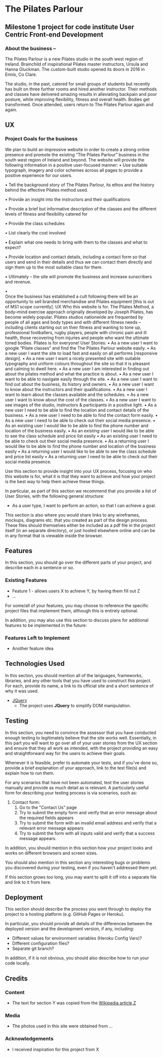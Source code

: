 # The Pilates Parlour
## Milestone 1 project for code institute User Centric Front-end Development

### About the business – 
The Pilates Parlour is a new Pilates studio in the south west region of Ireland. Brainchild of inspirational Pilates master instructors, Ursula and Hanna Gluckman. The custom-built studio opened its doors in 2016 in Ennis, Co Clare. 

The studio, in the past, catered for small groups of students but recently has built on three further rooms and hired another instructor. Their methods and classes have delivered amazing results in alleviating backpain and poor posture, while improving flexibility, fitness and overall health. Bodies get transformed. 
Once attended, users return to The Pilates Parlour again and again.

## UX

### Project Goals for the business
We plan to build an impressive website in order to create a strong online presence and promote the existing “The Pilates Parlour” business in the south west region of Ireland and beyond.
The website will provide the following information in a positive user-focused manner:
•	Use suitable typograph, imagery and color schemes across all pages to provide a positive experience for our users.

•	Tell the background story of The Pilates Parlour, its ethos and the history behind the effective Pilates method used.

•	Provide an insight into the instructors and their qualifications

•	Provide a brief but informative description of the classes and the different levels of fitness and flexibility catered for

•	Provide the class schedules

•	List clearly the cost involved 

•	Explain what one needs to bring with them to the classes and what to expect?

•	Provide location and contact details, including a contact form so that users and send in their details and thus we can contact them directly and sign them up to the most suitable class for them.

•	Ultimately – the site will promote the business and increase sunscribers and revenue.

•	
Once the business has established a cult following there will be an opportunity to sell branded merchandise and Pilates equipment [this is out of MS1 scope currently]. 
UX
Who this website is for.
The Pilates Method, a body–mind exercise approach originally developed by Joseph Pilates, has become widely popular. Pilates studios nationwide are frequented by people of all ages and body types and with different fitness needs – including clients starting out on their fitness and wanting to tone up, professional footballers, rugby players, people with chronic pain and ill health, those recovering from injuries and people who want the ultimate toned bodies. Pilates is for everyone!
User Stories:
•	As a new user I want to google “Pilate classes” and find the The Pilates Parlour website easily.
•	As a new user I want the site to load fast and easily on all performs [responsive design].
•	As a new user I want a nicely presented site with suitable typography and uniform colours throughout the site so that it is pleasant and calming to dwell here.
•	As a new user I am interested in finding out about the pilates method and what the practice is about.
•	As a new user I want to be able to navigate easily through the site.
•	As a new user I want to find out about the business, its history and owners.
•	As a new user I want to know about the instructors and their qualifications.
•	As a new user I want to learn about the classes available and the schedules.
•	As a new user I want to know about the cost of the classes.
•	As a new user I want to see images of the studio, instructors & participants in a positive light.
•	As a new user I need to be able to find the location and contact details of the business.
•	As a new user I need to be able to find the contact form easily.
•	As a new user I need to be able to check out their social media presence.
•	As an existing user I would like to be able to find the phone number and location of the business easily.
•	As an existing user I would like to be able to see the class schedule and price list easily
•	As an existing user I need to be able to check out their social media presence.
•	As a returning user I would like to be able to find the phone number and location of the business easily
•	As a returning user I would like to be able to see the class schedule and price list easily
•	As a returning user I need to be able to check out their social media presence.

 
Use this section to provide insight into your UX process, focusing on who this website is for, what it is that they want to achieve and how your project is the best way to help them achieve these things.

In particular, as part of this section we recommend that you provide a list of User Stories, with the following general structure:
- As a user type, I want to perform an action, so that I can achieve a goal.

This section is also where you would share links to any wireframes, mockups, diagrams etc. that you created as part of the design process. These files should themselves either be included as a pdf file in the project itself (in an separate directory), or just hosted elsewhere online and can be in any format that is viewable inside the browser.

## Features

In this section, you should go over the different parts of your project, and describe each in a sentence or so.
 
### Existing Features
- Feature 1 - allows users X to achieve Y, by having them fill out Z
- ...

For some/all of your features, you may choose to reference the specific project files that implement them, although this is entirely optional.

In addition, you may also use this section to discuss plans for additional features to be implemented in the future:

### Features Left to Implement
- Another feature idea

## Technologies Used

In this section, you should mention all of the languages, frameworks, libraries, and any other tools that you have used to construct this project. For each, provide its name, a link to its official site and a short sentence of why it was used.

- [JQuery](https://jquery.com)
    - The project uses **JQuery** to simplify DOM manipulation.


## Testing

In this section, you need to convince the assessor that you have conducted enough testing to legitimately believe that the site works well. Essentially, in this part you will want to go over all of your user stories from the UX section and ensure that they all work as intended, with the project providing an easy and straightforward way for the users to achieve their goals.

Whenever it is feasible, prefer to automate your tests, and if you've done so, provide a brief explanation of your approach, link to the test file(s) and explain how to run them.

For any scenarios that have not been automated, test the user stories manually and provide as much detail as is relevant. A particularly useful form for describing your testing process is via scenarios, such as:

1. Contact form:
    1. Go to the "Contact Us" page
    2. Try to submit the empty form and verify that an error message about the required fields appears
    3. Try to submit the form with an invalid email address and verify that a relevant error message appears
    4. Try to submit the form with all inputs valid and verify that a success message appears.

In addition, you should mention in this section how your project looks and works on different browsers and screen sizes.

You should also mention in this section any interesting bugs or problems you discovered during your testing, even if you haven't addressed them yet.

If this section grows too long, you may want to split it off into a separate file and link to it from here.

## Deployment

This section should describe the process you went through to deploy the project to a hosting platform (e.g. GitHub Pages or Heroku).

In particular, you should provide all details of the differences between the deployed version and the development version, if any, including:
- Different values for environment variables (Heroku Config Vars)?
- Different configuration files?
- Separate git branch?

In addition, if it is not obvious, you should also describe how to run your code locally.


## Credits

### Content
- The text for section Y was copied from the [Wikipedia article Z](https://en.wikipedia.org/wiki/Z)

### Media
- The photos used in this site were obtained from ...

### Acknowledgements

- I received inspiration for this project from X
